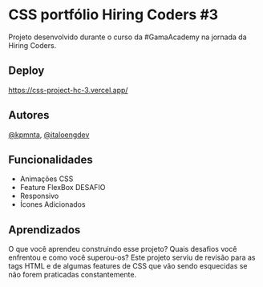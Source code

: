 
# CSS portfólio Hiring Coders #3

Projeto desenvolvido durante o curso da #GamaAcademy na jornada da Hiring Coders.


## Deploy

https://css-project-hc-3.vercel.app/


## Autores

[@kpmnta](https://www.github.com/kpmnta),
[@italoengdev](https://github.com/italoengdev)


## Funcionalidades

- Animações CSS
- Feature FlexBox DESAFIO
- Responsivo
- Ícones Adicionados


## Aprendizados

O que você aprendeu construindo esse projeto? Quais desafios você enfrentou e como você superou-os?
Este projeto serviu de revisão para as tags HTML e de algumas features de CSS que vão sendo esquecidas se não forem praticadas constantemente.

